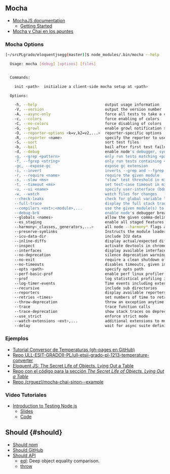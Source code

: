 ## Mocha

* [MochaJS documentation](http://mochajs.org/)
  - [Getting Started](http://mochajs.org/#getting-started)
* [Mocha y Chai en los apuntes](http://crguezl.github.io/pl-html/node9.html#SECTION041200190000000000000)

### Mocha Options

```bash
[~/srcPLgrado/eloquentjsegg(master)]$ node_modules/.bin/mocha --help

  Usage: mocha [debug] [options] [files]


  Commands:

    init <path>  initialize a client-side mocha setup at <path>

  Options:

    -h, --help                              output usage information
    -V, --version                           output the version number
    -A, --async-only                        force all tests to take a callback (async) or return a promise
    -c, --colors                            force enabling of colors
    -C, --no-colors                         force disabling of colors
    -G, --growl                             enable growl notification support
    -O, --reporter-options <k=v,k2=v2,...>  reporter-specific options
    -R, --reporter <name>                   specify the reporter to use
    -S, --sort                              sort test files
    -b, --bail                              bail after first test failure
    -d, --debug                             enable node's debugger, synonym for node --debug
    -g, --grep <pattern>                    only run tests matching <pattern>
    -f, --fgrep <string>                    only run tests containing <string>
    -gc, --expose-gc                        expose gc extension
    -i, --invert                            inverts --grep and --fgrep matches
    -r, --require <name>                    require the given module
    -s, --slow <ms>                         "slow" test threshold in milliseconds [75]
    -t, --timeout <ms>                      set test-case timeout in milliseconds [2000]
    -u, --ui <name>                         specify user-interface (bdd|tdd|qunit|exports)
    -w, --watch                             watch files for changes
    --check-leaks                           check for global variable leaks
    --full-trace                            display the full stack trace
    --compilers <ext>:<module>,...          use the given module(s) to compile files
    --debug-brk                             enable node's debugger breaking on the first line
    --globals <names>                       allow the given comma-delimited global [names]
    --es_staging                            enable all staged features
    --harmony<_classes,_generators,...>     all node --harmony* flags are available
    --preserve-symlinks                     Instructs the module loader to preserve symbolic links when resolving and caching modules
    --icu-data-dir                          include ICU data
    --inline-diffs                          display actual/expected differences inline within each string
    --inspect                               activate devtools in chrome
    --interfaces                            display available interfaces
    --no-deprecation                        silence deprecation warnings
    --no-exit                               require a clean shutdown of the event loop: mocha will not call process.exit
    --no-timeouts                           disables timeouts, given implicitly with --debug
    --opts <path>                           specify opts path
    --perf-basic-prof                       enable perf linux profiler (basic support)
    --prof                                  log statistical profiling information
    --log-timer-events                      Time events including external callbacks
    --recursive                             include sub directories
    --reporters                             display available reporters
    --retries <times>                       set numbers of time to retry a failed test case
    --throw-deprecation                     throw an exception anytime a deprecated function is used
    --trace                                 trace function calls
    --trace-deprecation                     show stack traces on deprecations
    --use_strict                            enforce strict mode
    --watch-extensions <ext>,...            additional extensions to monitor with --watch
    --delay                                 wait for async suite definition
```

### Ejemplos

* [Tutorial Conversor de Temperaturas (gh-pages en GitHub)](http://crguezl.github.io/pl-html/node9.html)
* [Repo ULL-ESIT-GRADOII-PL/ull-etsii-grado-pl-1213-temperature-converter](https://github.com/ULL-ESIT-GRADOII-PL/ull-etsii-grado-pl-1213-temperature-converter)
* [Eloquent JS: The Secret Life of Objects. Lying Out a Table](http://eloquentjavascript.net/06_object.html##h_36C2FHHi44)
* [Repo con el código para la sección *The Secret Life of Objects. Lying Out a Table*](https://github.com/ULL-ESIT-DSI-1617/oop-eloquentjs-example)
* [Repo /crguezl/mocha-chai-sinon--example](https://github.com/crguezl/mocha-chai-sinon--example)

### Video Tutoriales

* [Introduction to Testing Node.js](https://youtu.be/u2XCdkL4bWI)
  - [Slides](http://training.strongloop.com/testing-node#/)
  - [Code](https://github.com/jakerella/node-unit-tests)


## Should {#should}

* [Should npm](https://www.npmjs.com/package/should)
* [Should GitHub](https://github.com/shouldjs/should.js)
* [Should API](https://shouldjs.github.io/)
  - [eql](https://shouldjs.github.io/#assertion-eql): Deep object equality comparison.
  - [throw](https://shouldjs.github.io/#assertion-throw)
